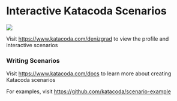 # Interactive Katacoda Scenarios

[![](http://shields.katacoda.com/katacoda/denizgrad/count.svg)](https://www.katacoda.com/denizgrad "Get your profile on Katacoda.com")

Visit https://www.katacoda.com/denizgrad to view the profile and interactive scenarios

### Writing Scenarios
Visit https://www.katacoda.com/docs to learn more about creating Katacoda scenarios

For examples, visit https://github.com/katacoda/scenario-example

